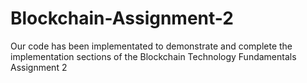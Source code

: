 # Blockchain-Assignment-2
Our code has been implementated to demonstrate and complete the implementation sections of the  Blockchain Technology Fundamentals Assignment 2
